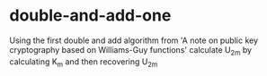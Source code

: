 # double-and-add-one
Using the first double and add algorithm from 'A note on public key cryptography based on Williams-Guy functions' calculate U<sub>2m</sub> by calculating K<sub>m</sub> and then recovering U<sub>2m</sub>
